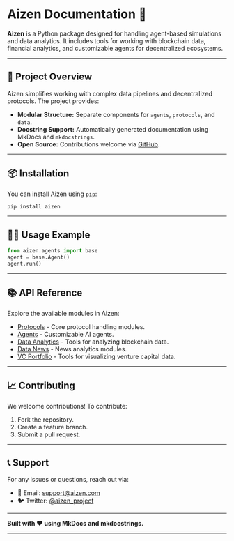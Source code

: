# Aizen Documentation 🚀

**Aizen** is a Python package designed for handling agent-based simulations and data analytics. It includes tools for working with blockchain data, financial analytics, and customizable agents for decentralized ecosystems.

---

## 📖 Project Overview
Aizen simplifies working with complex data pipelines and decentralized protocols. The project provides:

- **Modular Structure:** Separate components for `agents`, `protocols`, and `data`.
- **Docstring Support:** Automatically generated documentation using MkDocs and `mkdocstrings`.
- **Open Source:** Contributions welcome via [GitHub](https://github.com/your-repo-link).

---

## 📦 Installation
You can install Aizen using `pip`:

```bash
pip install aizen
```

---

## 🧑‍💻 Usage Example
```python
from aizen.agents import base
agent = base.Agent()
agent.run()
```

---

## 📚 API Reference
Explore the available modules in Aizen:

- [Protocols](protocols.md) - Core protocol handling modules.
- [Agents](agents.md) - Customizable AI agents.
- [Data Analytics](data_analytics.md) - Tools for analyzing blockchain data.
- [Data News](data_news.md) - News analytics modules.
- [VC Portfolio](data_vc_portfolio.md) - Tools for visualizing venture capital data.

---

## 📈 Contributing
We welcome contributions! To contribute:

1. Fork the repository.
2. Create a feature branch.
3. Submit a pull request.

---

## 📞 Support
For any issues or questions, reach out via:

- 📧 Email: [support@aizen.com](mailto:support@aizen.com)
- 🐦 Twitter: [@aizen_project](https://twitter.com/aizen_project)

---

**Built with ❤️ using MkDocs and mkdocstrings.**

---